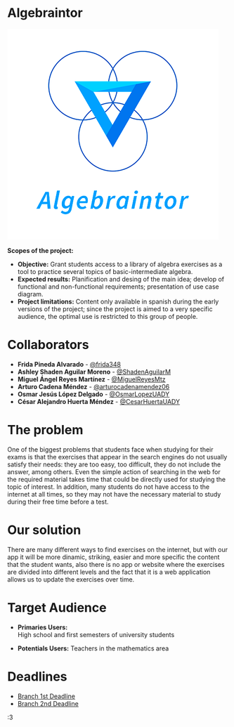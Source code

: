 # Algebraintor
![Logo Algebraintor](https://github.com/CesarHuertaUADY/Proyecto_Fundamentos_IS/blob/main/Images/Logo_ver2_resized.png)

**Scopes of the project:** 
* **Objective:** Grant students access to a library of algebra exercises as a tool to practice several topics of basic-intermediate algebra. 
* **Expected results:** Planification and desing of the main idea; develop of functional and non-functional requirements; presentation of use case diagram.
* **Project limitations:** Content only available in spanish during the early versions of the project; since the project is aimed to a very specific audience, the optimal use is restricted to this group of people.

# Collaborators
* **Frida Pineda Alvarado** - [@frida348](https://github.com/frida348 "@frida348")
* **Ashley Shaden Aguilar Moreno** - [@ShadenAguilarM](https://github.com/ShadenAguilarM "@ShadenAguilarM") 
* **Miguel Ángel Reyes Martínez** - [@MiguelReyesMtz](https://github.com/MiguelReyesMtz "@MiguelReyesMtz")
* **Arturo Cadena Méndez** - [@arturocadenamendez06](https://github.com/arturocadenamendez06 "@arturocadenamendez06")
* **Osmar Jesús López Delgado** - [@OsmarLopezUADY](https://github.com/OsmarLopezUADY "OsmarLopezUADY")
* **César Alejandro Huerta Méndez** - [@CesarHuertaUADY](https://github.com/CesarHuertaUADY "@CesarHuertaUADY")

# The problem
One of the biggest problems that students face when studying for their exams is that the exercises that appear in the search engines do not usually satisfy their needs: they are too easy, too difficult, they do not include the answer, among others. Even the simple action of searching in the web for the required material takes time that could be directly used for studying the topic of interest. In addition, many students do not have access to the internet at all times, so they may not have the necessary material to study during their free time before a test.

# Our solution
There are many different ways to find exercises on the internet, but with our app it will be more dinamic, striking, easier and more specific the content that the student wants, also there is no app or website where the exercises are divided into different levels and the fact that it is a web application allows us to update the exercises over time.

# Target Audience
* **Primaries Users:**  
High school and first semesters of university students

* **Potentials Users:**
Teachers in the mathematics area

# Deadlines
* [Branch 1st Deadline](https://github.com/CesarHuertaUADY/Proyecto_Fundamentos_IS/tree/First-Deadline "Branch")
* [Branch 2nd Deadline](https://github.com/CesarHuertaUADY/Proyecto_Fundamentos_IS/tree/Second-Deadline "Branch")

:3
